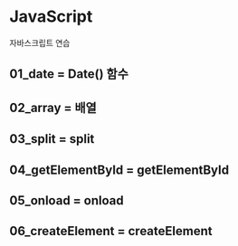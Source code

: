 # JavaScript  
자바스크립트 연습  

## 01_date = Date() 함수  
## 02_array = 배열  
## 03_split = split  
## 04_getElementById = getElementById  
## 05_onload = onload  
## 06_createElement = createElement  
